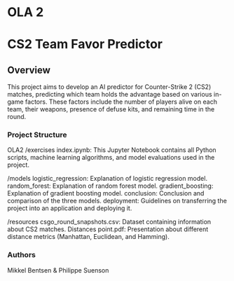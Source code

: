 # OLA 2

# CS2 Team Favor Predictor
## Overview
This project aims to develop an AI predictor for Counter-Strike 2 (CS2) matches, predicting which team holds the advantage based on various in-game factors. These factors include the number of players alive on each team, their weapons, presence of defuse kits, and remaining time in the round.

### Project Structure

OLA2
/exercises
index.ipynb: This Jupyter Notebook contains all Python scripts, machine learning algorithms, and model evaluations used in the project.


/models
logistic_regression: Explanation of logistic regression model.
random_forest: Explanation of random forest model.
gradient_boosting: Explanation of gradient boosting model.
conclusion: Conclusion and comparison of the three models.
deployment: Guidelines on transferring the project into an application and deploying it.


/resources
csgo_round_snapshots.csv: Dataset containing information about CS2 matches.
Distances point.pdf: Presentation about different distance metrics (Manhattan, Euclidean, and Hamming).


### Authors
Mikkel Bentsen &
Philippe Suenson
